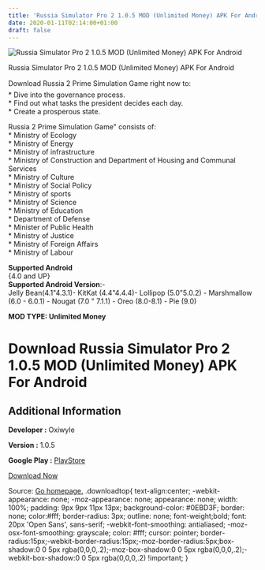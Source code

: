 ```yaml
---
title: 'Russia Simulator Pro 2 1.0.5 MOD (Unlimited Money) APK For Android'
date: 2020-01-11T02:14:00+01:00
draft: false
---
```


![Russia Simulator Pro 2 1.0.5 MOD (Unlimited Money) APK For Android](https://i1.wp.com/apkhome.net/wp-content/uploads/2020/01/Russia-Simulator-Pro-2-1.0.5-MOD-Unlimited-Money.png "Russia Simulator Pro 2 1.0.5 MOD (Unlimited Money) APK For Android")

  

Russia Simulator Pro 2 1.0.5 MOD (Unlimited Money) APK For Android

Download Russia 2 Prime Simulation Game right now to:  
\* Dive into the governance process.  
\* Find out what tasks the president decides each day.  
\* Create a prosperous state.

Russia 2 Prime Simulation Game" consists of:  
\* Ministry of Ecology  
\* Ministry of Energy  
\* Ministry of infrastructure  
\* Ministry of Construction and Department of Housing and Communal Services  
\* Ministry of Culture  
\* Ministry of Social Policy  
\* Ministry of sports  
\* Ministry of Science  
\* Ministry of Education  
\* Department of Defense  
\* Minister of Public Health  
\* Ministry of Justice  
\* Ministry of Foreign Affairs  
\* Ministry of Labour

**Supported Android**  
{4.0 and UP}  
**Supported Android Version**:-  
Jelly Bean(4.1"4.3.1)- KitKat (4.4"4.4.4)- Lollipop (5.0"5.0.2) - Marshmallow (6.0 - 6.0.1) - Nougat (7.0 " 7.1.1) - Oreo (8.0-8.1) - Pie (9.0)

**MOD TYPE: Unlimited Money**

Download Russia Simulator Pro 2 1.0.5 MOD (Unlimited Money) APK For Android
===========================================================================

Additional Information
----------------------

**Developer :** Oxiwyle

**Version :** 1.0.5

**Google Play :** [PlayStore](https://play.google.com/store/apps/details?id=gosoft.russiaprosimulatorsecond)

  

[Download Now](https://store4app.co/post/russia-simulator-pro-2-1-0-5-mod-unlimited-money-apk-for-android_1578677634)

  
Source: [Go homepage.](https://store4app.co/post/russia-simulator-pro-2-1-0-5-mod-unlimited-money-apk-for-android_1578677634) .downloadtop{ text-align:center; -webkit-appearance: none; -moz-appearance: none; appearance: none; width: 100%; padding: 9px 9px 11px 13px; background-color: #0EBD3F; border: none; color:#fff; border-radius: 3px; outline: none; font-weight;bold; font: 20px 'Open Sans', sans-serif; -webkit-font-smoothing: antialiased; -moz-osx-font-smoothing: grayscale; color: #fff; cursor: pointer; border-radius:15px;-webkit-border-radius:15px;-moz-border-radius:5px;box-shadow:0 0 5px rgba(0,0,0,.2);-moz-box-shadow:0 0 5px rgba(0,0,0,.2);-webkit-box-shadow:0 0 5px rgba(0,0,0,.2) !important; }